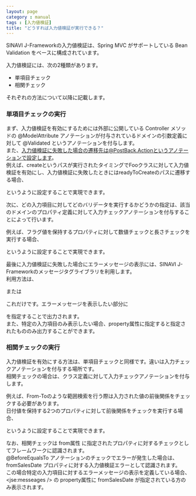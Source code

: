 ```yaml
---
layout: page
category : manual
tags : [入力値検証]
title: "どうすれば入力値検証が実行できる？"
---
```


SINAVI J-Frameworkの入力値検証は、Spring MVC がサポートしている Bean Validation をベースに構成されています。  

入力値検証には、次の2種類があります。  

 - 単項目チェック
 - 相関チェック

それぞれの方法について以降に記載します。  

### 単項目チェックの実行

まず、入力値検証を有効にするためには外部に公開している Controller メソッドの @ModelAttribute アノテーションが付与されているドメインの引数定義に対して @Validated というアノテーションを付与します。  
また、入力値検証に失敗した場合の遷移先は@PostBack.Actionというアノテーションで設定します。  
例えば、createというパスが実行されたタイミングでFooクラスに対して入力値検証を有効にし、入力値検証に失敗したときにはreadyToCreateのパスに遷移する場合、

<script src="https://gist.github.com/tetsuya-oikawa/0bb183b88d9a548abf30.js"></script>

というように設定することで実現できます。  

次に、どの入力項目に対してどのバリデータを実行するかどうかの指定は、該当のドメインのプロパティ定義に対して入力チェックアノテーションを付与することによって行います。  

例えば、フラグ値を保持するプロパティに対して数値チェックと長さチェックを実行する場合、

<script src="https://gist.github.com/tetsuya-oikawa/6b495aff2005d20884a3.js"></script>

というように設定することで実現できます。  

最後に入力値検証に失敗した場合にエラーメッセージの表示には、SINAVI J-Frameworkのメッセージタグライブラリを利用します。  
利用方法は、

<script src="https://gist.github.com/tetsuya-oikawa/dd402fe2c48fa3f3fb73.js"></script>

または

<script src="https://gist.github.com/tetsuya-oikawa/c682fc6c5d62f1ba0547.js"></script>

これだけです。エラーメッセージを表示したい部分に

<script src="https://gist.github.com/tetsuya-oikawa/dd402fe2c48fa3f3fb73.js"></script>

を指定することで出力されます。  
また、特定の入力項目のみ表示したい場合、property属性に指定すると指定されたもののみ出力することができます。  


### 相関チェックの実行

入力値検証を有効にする方法は、単項目チェックと同様です。違いは入力チェックアノテーションを付与する場所です。  
相関チェックの場合は、クラス定義に対して入力チェックアノテーションを付与します。  

例えば、From-Toのような範囲検索を行う際は入力された値の前後関係をチェックする必要があります。  
日付値を保持する2つのプロパティに対して前後関係をチェックを実行する場合、

<script src="https://gist.github.com/tetsuya-oikawa/521475cefd7372bc4933.js"></script>

というように設定することで実現できます。  

なお、相関チェックは from属性 に指定されたプロパティに対するチェックとしてフレームワークに認識されます。  
@BeforeEqualsTo アノテーションのチェックでエラーが発生した場合は、fromSalesDate プロパティに対する入力値検証エラーとして認識されます。  
この場合特定の入力項目に対するエラーメッセージの表示を定義している場合、&lt;jse:messeages /&gt; の property属性に fromSalesDate が指定されている方のみ表示されます。  
